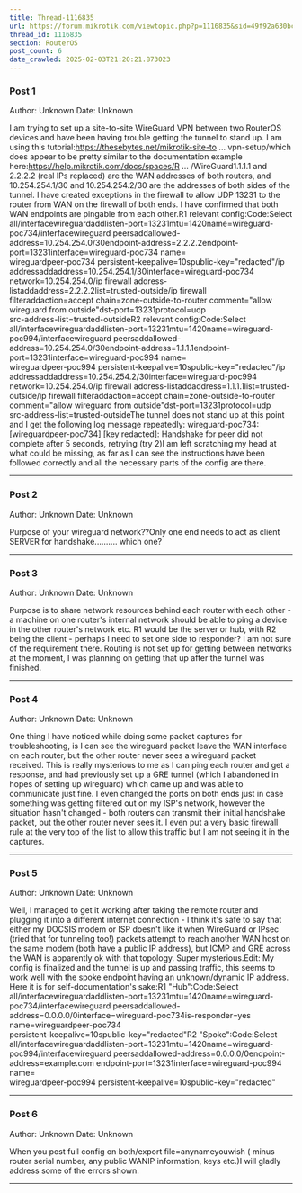 ```yaml
---
title: Thread-1116835
url: https://forum.mikrotik.com/viewtopic.php?p=1116835&sid=49f92a630bc7970d8ca50523be880e8f#p1116835
thread_id: 1116835
section: RouterOS
post_count: 6
date_crawled: 2025-02-03T21:20:21.873023
---
```


### Post 1
Author: Unknown
Date: Unknown

I am trying to set up a site-to-site WireGuard VPN between two RouterOS devices and have been having trouble getting the tunnel to stand up. I am using this tutorial:https://thesebytes.net/mikrotik-site-to ... vpn-setup/which does appear to be pretty similar to the documentation example here:https://help.mikrotik.com/docs/spaces/R ... /WireGuard1.1.1.1 and 2.2.2.2 (real IPs replaced) are the WAN addresses of both routers, and 10.254.254.1/30 and 10.254.254.2/30 are the addresses of both sides of the tunnel. I have created exceptions in the firewall to allow UDP 13231 to the router from WAN on the firewall of both ends. I have confirmed that both WAN endpoints are pingable from each other.R1 relevant config:Code:Select all/interfacewireguardaddlisten-port=13231mtu=1420name=wireguard-poc734/interfacewireguard peersaddallowed-address=10.254.254.0/30endpoint-address=2.2.2.2endpoint-port=13231interface=wireguard-poc734 name=\
    wireguardpeer-poc734 persistent-keepalive=10spublic-key="redacted"/ip addressaddaddress=10.254.254.1/30interface=wireguard-poc734 network=10.254.254.0/ip firewall address-listaddaddress=2.2.2.2list=trusted-outside/ip firewall filteraddaction=accept chain=zone-outside-to-router comment="allow wireguard from outside"dst-port=13231protocol=udp \
    src-address-list=trusted-outsideR2 relevant config:Code:Select all/interfacewireguardaddlisten-port=13231mtu=1420name=wireguard-poc994/interfacewireguard peersaddallowed-address=10.254.254.0/30endpoint-address=1.1.1.1endpoint-port=13231interface=wireguard-poc994 name=\
    wireguardpeer-poc994 persistent-keepalive=10spublic-key="redacted"/ip addressaddaddress=10.254.254.2/30interface=wireguard-poc994 network=10.254.254.0/ip firewall address-listaddaddress=1.1.1.1list=trusted-outside/ip firewall filteraddaction=accept chain=zone-outside-to-router comment="allow wireguard from outside"dst-port=13231protocol=udp \
    src-address-list=trusted-outsideThe tunnel does not stand up at this point and I get the following log message repeatedly: wireguard-poc734: [wireguardpeer-poc734] [key redacted]: Handshake for peer did not complete after 5 seconds, retrying (try 2)I am left scratching my head at what could be missing, as far as I can see the instructions have been followed correctly and all the necessary parts of the config are there.

---
### Post 2
Author: Unknown
Date: Unknown

Purpose of your wireguard network??Only one end needs to act as client SERVER for handshake.......... which one?

---
### Post 3
Author: Unknown
Date: Unknown

Purpose is to share network resources behind each router with each other - a machine on one router's internal network should be able to ping a device in the other router's network etc. R1 would be the server or hub, with R2 being the client - perhaps I need to set one side to responder? I am not sure of the requirement there. Routing is not set up for getting between networks at the moment, I was planning on getting that up after the tunnel was finished.

---
### Post 4
Author: Unknown
Date: Unknown

One thing I have noticed while doing some packet captures for troubleshooting, is I can see the wireguard packet leave the WAN interface on each router, but the other router never sees a wireguard packet received. This is really mysterious to me as I can ping each router and get a response, and had previously set up a GRE tunnel (which I abandoned in hopes of setting up wireguard) which came up and was able to communicate just fine. I even changed the ports on both ends just in case something was getting filtered out on my ISP's network, however the situation hasn't changed - both routers can transmit their initial handshake packet, but the other router never sees it. I even put a very basic firewall rule at the very top of the list to allow this traffic but I am not seeing it in the captures.

---
### Post 5
Author: Unknown
Date: Unknown

Well, I managed to get it working after taking the remote router and plugging it into a different internet connection - I think it's safe to say that either my DOCSIS modem or ISP doesn't like it when WireGuard or IPsec (tried that for tunneling too!) packets attempt to reach another WAN host on the same modem (both have a public IP address), but ICMP and GRE across the WAN is apparently ok with that topology. Super mysterious.Edit: My config is finalized and the tunnel is up and passing traffic, this seems to work well with the spoke endpoint having an unknown/dynamic IP address. Here it is for self-documentation's sake:R1 "Hub":Code:Select all/interfacewireguardaddlisten-port=13231mtu=1420name=wireguard-poc734/interfacewireguard peersaddallowed-address=0.0.0.0/0interface=wireguard-poc734is-responder=yes name=wireguardpeer-poc734 \
    persistent-keepalive=10spublic-key="redacted"R2 "Spoke":Code:Select all/interfacewireguardaddlisten-port=13231mtu=1420name=wireguard-poc994/interfacewireguard peersaddallowed-address=0.0.0.0/0endpoint-address=example.com endpoint-port=13231interface=wireguard-poc994 name=\
    wireguardpeer-poc994 persistent-keepalive=10spublic-key="redacted"

---
### Post 6
Author: Unknown
Date: Unknown

When you post full config on both/export file=anynameyouwish ( minus router serial number, any public WANIP information, keys etc.)I will gladly address some of the errors shown.

---

